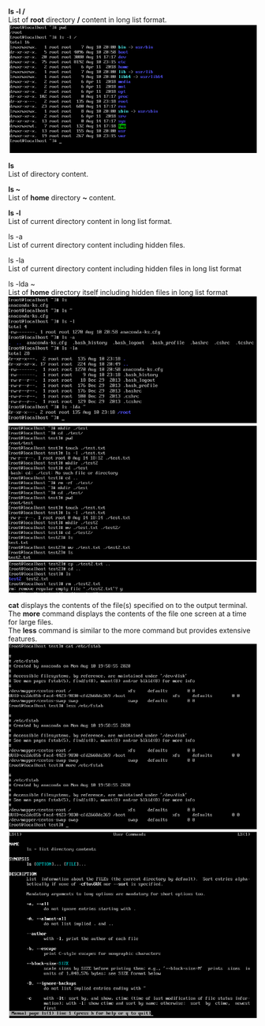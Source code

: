 **ls -l /** <br />
List of **root** directory **/** content in long list format. <br /> 
![alt text](/m5/task5.2/Linux2.1.PNG) <br />

**ls** <br />
List of directory content. <br />

**ls ~** <br />
List of **home** directory **~** content. <br />

**ls -l** <br />
List of current directory content in long list format. <br />

ls -a <br />
List of current directory content including hidden files. <br />

ls -la <br />
List of current directory content including hidden files in long list format <br />

ls -lda ~ <br />
List of **home** directory itself including hidden files in long list format <br />
![alt text](/m5/task5.2/Linux2.2.PNG) <br />
![alt text](/m5/task5.2/Linux2.3.PNG) <br />
![alt text](/m5/task5.2/Linux2.4.PNG) <br />

**cat** displays the contents of the file(s) specified on to the output terminal. <br />
The **more** command displays the contents of the file one screen at a time for large files. <br />
The **less** command is similar to the more command but provides extensive features. <br />
![alt text](/m5/task5.2/Linux2.5.PNG) <br />
![alt text](/m5/task5.2/Linux2.6.PNG) <br />
